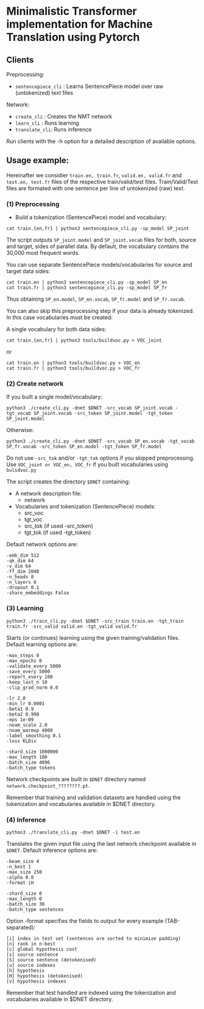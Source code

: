 # Minimalistic Transformer implementation for Machine Translation using Pytorch

## Clients

Preprocessing:
* `sentencepiece_cli` : Learns SentencePiece model over raw (untokenized) text files

Network:
* `create_cli` : Creates the NMT network
* `learn_cli` : Runs learning 
* `translate_cli`: Runs inference

Run clients with the -h option for a detailed description of available options.

## Usage example:

Hereinafter we considier `train.en, train.fr`, `valid.en, valid.fr` and `test.en, test.fr` files of the respective train/valid/test files.
Train/Valid/Test files are formated with one sentence per line of untokenized (raw) text. 

### (1) Preprocessing

* Build a tokenization (SentencePiece) model and vocabulary:
```
cat train.{en,fr} | python3 sentencepiece_cli.py -sp_model SP_joint
```
The script outputs `SP_joint.model` and `SP_joint.vocab` files for both, source and target, sides of parallel data. 
By default, the vocabulary contains the 30,000 most frequent words.

You can use separate SentencePiece models/vocabularies for source and target data sides:
```
cat train.en | python3 sentencepiece_cli.py -sp_model SP_en
cat train.fr | python3 sentencepiece_cli.py -sp_model SP_fr
```

Thus obtaining `SP_en.model`, `SP_en.vocab`, `SP_fr.model` and `SP_fr.vocab`.

You can also skip this preprocessing step if your data is already tokenized.
In this case vocabularies must be created:

A single vocabulary for both data sides:
```
cat train.{en,fr} | python3 tools/buildvoc.py > VOC_joint
```
or
```
cat train.en | python3 tools/buildvoc.py > VOC_en
cat train.fr | python3 tools/buildvoc.py > VOC_fr
```


### (2) Create network


If you built a single model/vocabulary:
```
python3 ./create_cli.py -dnet $DNET -src_vocab SP_joint.vocab -tgt_vocab SP_joint.vocab -src_token SP_joint.model -tgt_token SP_joint.model
```

Otherwise:
```
python3 ./create_cli.py -dnet $DNET -src_vocab SP_en.vocab -tgt_vocab SP_fr.vocab -src_token SP_en.model -tgt_token SP_fr.model
```

Do not use `-src_tok` and/or `-tgt_tok` options if you skipped preprocessing. Use `VOC_joint or VOC_en, VOC_fr` if you built vocabularies using `bulidvoc.py`

The script creates the directory `$DNET` containing:
* A network description file: 
  * network
* Vocabularies and tokenization (SentencePiece) models:
  * src_voc
  * tgt_voc
  * src_tok (if used -src_token)
  * tgt_tok (if used -tgt_token)

Default network options are:
```
-emb_dim 512
-qk_dim 64
-v_dim 64
-ff_dim 2048
-n_heads 8
-n_layers 6
-dropout 0.1
-share_embeddings False
```

### (3) Learning
```
python3 ./train_cli.py -dnet $DNET -src_train train.en -tgt_train train.fr -src_valid valid.en -tgt_valid valid.fr
```

Starts (or continues) learning using the given training/validation files. Default learning options are:
```
-max_steps 0
-max_epochs 0
-validate_every 5000
-save_every 5000
-report_every 100
-keep_last_n 10
-clip_grad_norm 0.0
```
```
-lr 2.0
-min_lr 0.0001
-beta1 0.9
-beta2 0.998
-eps 1e-09
-noam_scale 2.0
-noam_warmup 4000
-label_smoothing 0.1
-loss KLDiv
```
```
-shard_size 1000000
-max_length 100
-batch_size 4096
-batch_type tokens
```

Network checkpoints are built in `$DNET` directory named `network.checkpoint_????????.pt`.

Remember that training and validation datasets are handled using the tokenization and vocabularies available in $DNET directory.

### (4) Inference
```
python3 ./translate_cli.py -dnet $DNET -i test.en
```

Translates the given input file using the last network checkpoint available in `$DNET`. Default inference options are:
```
-beam_size 4
-n_best 1
-max_size 250
-alpha 0.0
-format iH
```
```
-shard_size 0
-max_length 0
-batch_size 30
-batch_type sentences
```

Option -format specifies the fields to output for every example (TAB-separated):
```
[i] index in test set (sentences are sorted to minimize padding)
[n] rank in n-best
[c] global hypothesis cost
[s] source sentence
[S] source sentence (detokenised)
[u] source indexes
[h] hypothesis
[H] hypothesis (detokenised)
[v] hypothesis indexes
```

Remember that test handled are indexed using the tokenization and vocabularies available in $DNET directory.



